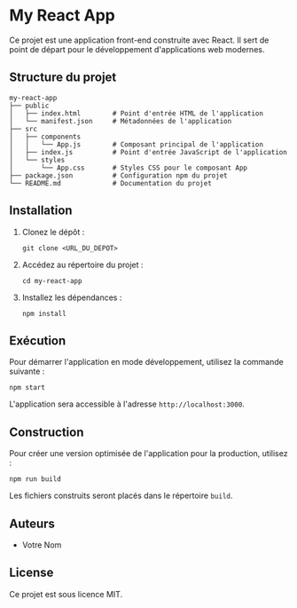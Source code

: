 # My React App

Ce projet est une application front-end construite avec React. Il sert de point de départ pour le développement d'applications web modernes.

## Structure du projet

```
my-react-app
├── public
│   ├── index.html        # Point d'entrée HTML de l'application
│   └── manifest.json     # Métadonnées de l'application
├── src
│   ├── components
│   │   └── App.js        # Composant principal de l'application
│   ├── index.js          # Point d'entrée JavaScript de l'application
│   └── styles
│       └── App.css       # Styles CSS pour le composant App
├── package.json          # Configuration npm du projet
└── README.md             # Documentation du projet
```

## Installation

1. Clonez le dépôt :
   ```
   git clone <URL_DU_DEPOT>
   ```

2. Accédez au répertoire du projet :
   ```
   cd my-react-app
   ```

3. Installez les dépendances :
   ```
   npm install
   ```

## Exécution

Pour démarrer l'application en mode développement, utilisez la commande suivante :
```
npm start
```

L'application sera accessible à l'adresse `http://localhost:3000`.

## Construction

Pour créer une version optimisée de l'application pour la production, utilisez :
```
npm run build
```

Les fichiers construits seront placés dans le répertoire `build`.

## Auteurs

- Votre Nom

## License

Ce projet est sous licence MIT.